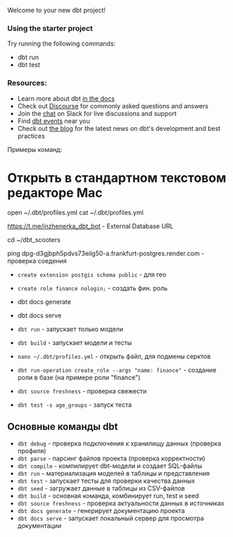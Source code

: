 Welcome to your new dbt project!

### Using the starter project

Try running the following commands:
- dbt run
- dbt test


### Resources:
- Learn more about dbt [in the docs](https://docs.getdbt.com/docs/introduction)
- Check out [Discourse](https://discourse.getdbt.com/) for commonly asked questions and answers
- Join the [chat](https://community.getdbt.com/) on Slack for live discussions and support
- Find [dbt events](https://events.getdbt.com) near you
- Check out [the blog](https://blog.getdbt.com/) for the latest news on dbt's development and best practices



Примеры команд: 
# Открыть в стандартном текстовом редакторе Mac
open ~/.dbt/profiles.yml
cat ~/.dbt/profiles.yml

https://t.me/inzhenerka_dbt_bot - External Database URL

cd ~/dbt_scooters

ping dpg-d3gjbph5pdvs73eilg50-a.frankfurt-postgres.render.com - проверка соедения
- `create extension postgis schema public` - для гео
- `create role finance nologin;` - создать фин. роль



- dbt docs generate
- dbt docs serve


- `dbt run` - запускает только модели
- `dbt build` - запускает модели и тесты
- `nano ~/.dbt/profiles.yml` - открыть файл, для подмены серктов
- `dbt run-operation create_role --args "name: finance"` - создание роли в базе (на примере роли "finance")
- `dbt source freshness` - проверка свежести
- `dbt test -s age_groups` - запуск теста


## Основные команды dbt

- `dbt debug` - проверка подключения к хранилищу данных (проверка профиля)
- `dbt parse` - парсинг файлов проекта (проверка корректности)
- `dbt compile` - компилирует dbt-модели и создает SQL-файлы
- `dbt run` - материализация моделей в таблицы и представления
- `dbt test` - запускает тесты для проверки качества данных
- `dbt seed` - загружает данные в таблицы из CSV-файлов
- `dbt build` - основная команда, комбинирует run, test и seed
- `dbt source freshness` - проверка актуальности данных в источниках
- `dbt docs generate` - генерирует документацию проекта
- `dbt docs serve` - запускает локальный сервер для просмотра документации